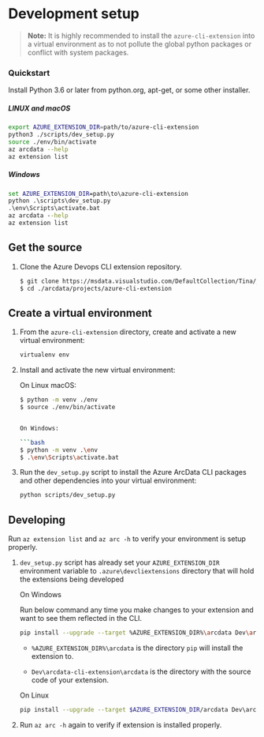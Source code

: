 # Development setup

>**Note:** It is highly recommended to install the `azure-cli-extension` into a virtual environment as to not pollute the global python 
packages or conflict with system packages.

### Quickstart

Install Python 3.6 or later from python.org, apt-get, or some other installer.

##### LINUX and macOS
```bash
export AZURE_EXTENSION_DIR=path/to/azure-cli-extension
python3 ./scripts/dev_setup.py
source ./env/bin/activate
az arcdata --help
az extension list
```

##### Windows
```cmd
set AZURE_EXTENSION_DIR=path\to\azure-cli-extension
python .\scripts\dev_setup.py
.\env\Scripts\activate.bat
az arcdata --help
az extension list
```

## Get the source

1. Clone the Azure Devops CLI extension repository.

   ```bash
   $ git clone https://msdata.visualstudio.com/DefaultCollection/Tina/_git/arcdata
   $ cd ./arcdata/projects/azure-cli-extension
   ```

## Create a virtual environment

1. From the `azure-cli-extension` directory, create and activate a new virtual environment:

   ```bash
   virtualenv env
   ```

1. Install and activate the new virtual environment:

   On Linux macOS:

   ```bash
   $ python -m venv ./env
   $ source ./env/bin/activate


   On Windows:

   ```bash
   $ python -m venv .\env
   $ .\env\Scripts\activate.bat
   ```

1. Run the `dev_setup.py` script to install the Azure ArcData CLI packages and other dependencies into your virtual environment:

   ```bash
   python scripts/dev_setup.py
   ```

## Developing

Run `az extension list` and `az arc -h` to verify your environment is setup properly.

1. `dev_setup.py` script has already set your `AZURE_EXTENSION_DIR` environment variable to `.azure\devcliextensions` directory that will hold the extensions being developed

    On Windows

    Run below command any time you make changes to your extension and want to see them reflected in the CLI.

    ```bash
    pip install --upgrade --target %AZURE_EXTENSION_DIR%\arcdata Dev\arcdata-cli-extension\arcdata
    ```

    * `%AZURE_EXTENSION_DIR%\arcdata` is the directory `pip` will install the extension to.

    * `Dev\arcdata-cli-extension\arcdata` is the directory with the source code of your extension.

    On Linux

    ```bash
    pip install --upgrade --target $AZURE_EXTENSION_DIR/arcdata Dev\arcdata-cli-extension\arcdata/
    ```

1. Run `az arc -h` again to verify if extension is installed properly.
